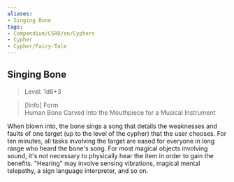 ```yaml
---
aliases:
- Singing Bone
tags:
- Compendium/CSRD/en/Cyphers
- Cypher
- Cypher/Fairy-Tale
---
```


  
## Singing Bone  
>Level: 1d6+3  
  
>[!info] Form  
>Human Bone Carved Into the Mouthpiece for a Musical Instrument
  
When blown into, the bone sings a song that details the weaknesses and faults of one target (up to the level of the cypher) that the user chooses. For ten minutes, all tasks involving the target are eased for everyone in long range who heard the bone's song. For most magical objects involving sound, it's not necessary to physically hear the item in order to gain the benefits. "Hearing" may involve sensing vibrations, magical mental telepathy, a sign language interpreter, and so on.